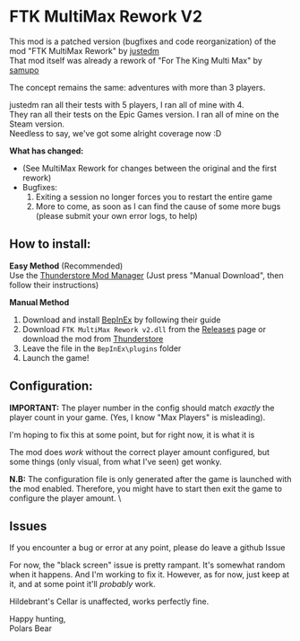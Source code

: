 # FTK MultiMax Rework V2

This mod is a patched version (bugfixes and code reorganization) of the mod "FTK MultiMax Rework" by [justedm](https://next.nexusmods.com/profile/justedm?gameId=2887) \
That mod itself was already a rework of "For The King Multi Max" by [samupo](https://next.nexusmods.com/profile/Samupo?gameId=2887)

The concept remains the same: adventures with more than 3 players.

justedm ran all their tests with 5 players, I ran all of mine with 4. \
They ran all their tests on the Epic Games version. I ran all of mine on the Steam version. \
Needless to say, we've got some alright coverage now :D

**What has changed:**

- (See MultiMax Rework for changes between the original and the first rework)
- Bugfixes:
  1. Exiting a session no longer forces you to restart the entire game
  2. More to come, as soon as I can find the cause of some more bugs (please submit your own error logs, to help)

## How to install:

**Easy Method** (Recommended) \
Use the [Thunderstore Mod Manager](https://thunderstore.io/package/ebkr/r2modman/)
(Just press "Manual Download", then follow their instructions)

**Manual Method**

1. Download and install [BepInEx](https://for-the-king.thunderstore.io/package/BepInEx/BepInExPack_ForTheKing/) by following their guide
2. Download `FTK MultiMax Rework v2.dll` from the [Releases](https://github.com/PolarsBear/FTK-MultiMax-Rework-v2/releases) page or download the mod from [Thunderstore](https://for-the-king.thunderstore.io/package/edm/FTKMultiMaxRework/)
3. Leave the file in the `BepInEx\plugins` folder
4. Launch the game!

## Configuration:

**IMPORTANT:** The player number in the config should match _exactly_ the player count in your game. (Yes, I know "Max Players" is misleading).

I'm hoping to fix this at some point, but for right now, it is what it is

The mod does _work_ without the correct player amount configured, but some things (only visual, from what I've seen) get wonky.

**N.B:** The configuration file is only generated after the game is launched with the mod enabled. Therefore, you might have to start then exit the game to configure the player amount. \

## Issues

If you encounter a bug or error at any point, please do leave a github Issue

For now, the "black screen" issue is pretty rampant. It's somewhat random when it happens. And I'm working to fix it. However, as for now, just keep at it, and at some point it'll _probably_ work.

Hildebrant's Cellar is unaffected, works perfectly fine.

Happy hunting, \
Polars Bear
